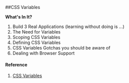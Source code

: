 ##CSS Variables

**What's In It?**
1. Build 3 Real Applications (learning without doing is ...)
2. The Need for Variables
3. Scoping CSS Variables
4. Defining CSS Variables
5. CSS Variables Gotchas you should be aware of
6. Dealing with Browser Support

#### Reference

1. [CSS Variables](https://atomiks.github.io/30-seconds-of-css/)




